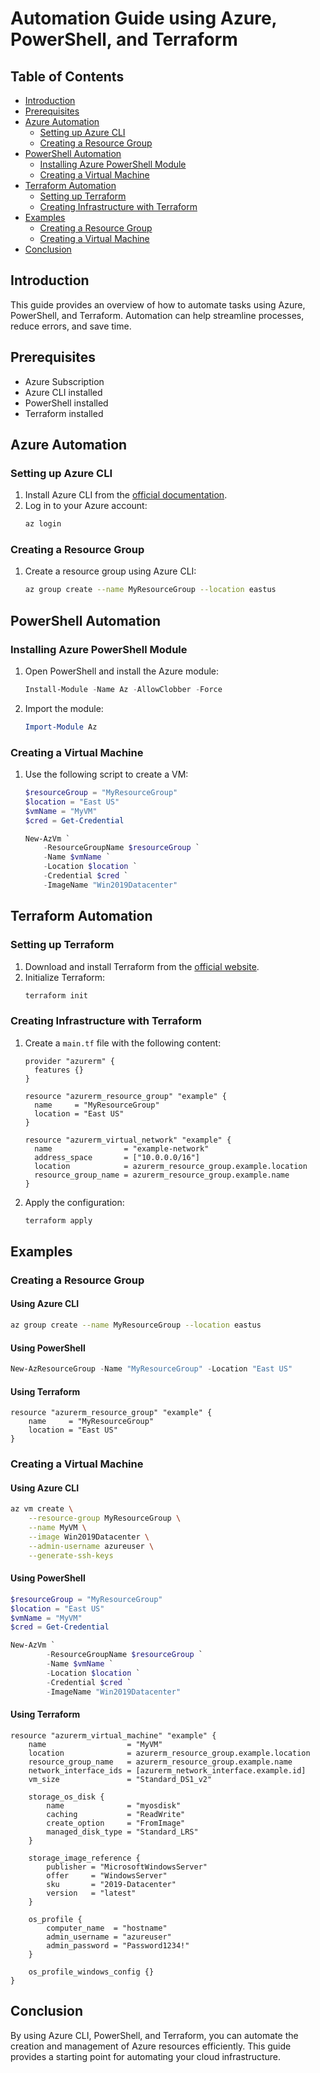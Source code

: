 # Automation Guide using Azure, PowerShell, and Terraform

## Table of Contents
- [Introduction](#introduction)
- [Prerequisites](#prerequisites)
- [Azure Automation](#azure-automation)
    - [Setting up Azure CLI](#setting-up-azure-cli)
    - [Creating a Resource Group](#creating-a-resource-group)
- [PowerShell Automation](#powershell-automation)
    - [Installing Azure PowerShell Module](#installing-azure-powershell-module)
    - [Creating a Virtual Machine](#creating-a-virtual-machine)
- [Terraform Automation](#terraform-automation)
    - [Setting up Terraform](#setting-up-terraform)
    - [Creating Infrastructure with Terraform](#creating-infrastructure-with-terraform)
- [Examples](#examples)
    - [Creating a Resource Group](#creating-a-resource-group-1)
    - [Creating a Virtual Machine](#creating-a-virtual-machine-1)
- [Conclusion](#conclusion)

## Introduction
This guide provides an overview of how to automate tasks using Azure, PowerShell, and Terraform. Automation can help streamline processes, reduce errors, and save time.

## Prerequisites
- Azure Subscription
- Azure CLI installed
- PowerShell installed
- Terraform installed

## Azure Automation

### Setting up Azure CLI
1. Install Azure CLI from the [official documentation](https://docs.microsoft.com/en-us/cli/azure/install-azure-cli).
2. Log in to your Azure account:
    ```sh
    az login
    ```

### Creating a Resource Group
1. Create a resource group using Azure CLI:
    ```sh
    az group create --name MyResourceGroup --location eastus
    ```

## PowerShell Automation

### Installing Azure PowerShell Module
1. Open PowerShell and install the Azure module:
    ```powershell
    Install-Module -Name Az -AllowClobber -Force
    ```
2. Import the module:
    ```powershell
    Import-Module Az
    ```

### Creating a Virtual Machine
1. Use the following script to create a VM:
    ```powershell
    $resourceGroup = "MyResourceGroup"
    $location = "East US"
    $vmName = "MyVM"
    $cred = Get-Credential

    New-AzVm `
        -ResourceGroupName $resourceGroup `
        -Name $vmName `
        -Location $location `
        -Credential $cred `
        -ImageName "Win2019Datacenter"
    ```

## Terraform Automation

### Setting up Terraform
1. Download and install Terraform from the [official website](https://www.terraform.io/downloads.html).
2. Initialize Terraform:
    ```sh
    terraform init
    ```

### Creating Infrastructure with Terraform
1. Create a `main.tf` file with the following content:
    ```hcl
    provider "azurerm" {
      features {}
    }

    resource "azurerm_resource_group" "example" {
      name     = "MyResourceGroup"
      location = "East US"
    }

    resource "azurerm_virtual_network" "example" {
      name                = "example-network"
      address_space       = ["10.0.0.0/16"]
      location            = azurerm_resource_group.example.location
      resource_group_name = azurerm_resource_group.example.name
    }
    ```
2. Apply the configuration:
    ```sh
    terraform apply
    ```

## Examples

### Creating a Resource Group

#### Using Azure CLI
```sh
az group create --name MyResourceGroup --location eastus
```

#### Using PowerShell
```powershell
New-AzResourceGroup -Name "MyResourceGroup" -Location "East US"
```

#### Using Terraform
```hcl
resource "azurerm_resource_group" "example" {
    name     = "MyResourceGroup"
    location = "East US"
}
```

### Creating a Virtual Machine

#### Using Azure CLI
```sh
az vm create \
    --resource-group MyResourceGroup \
    --name MyVM \
    --image Win2019Datacenter \
    --admin-username azureuser \
    --generate-ssh-keys
```

#### Using PowerShell
```powershell
$resourceGroup = "MyResourceGroup"
$location = "East US"
$vmName = "MyVM"
$cred = Get-Credential

New-AzVm `
        -ResourceGroupName $resourceGroup `
        -Name $vmName `
        -Location $location `
        -Credential $cred `
        -ImageName "Win2019Datacenter"
```

#### Using Terraform
```hcl
resource "azurerm_virtual_machine" "example" {
    name                  = "MyVM"
    location              = azurerm_resource_group.example.location
    resource_group_name   = azurerm_resource_group.example.name
    network_interface_ids = [azurerm_network_interface.example.id]
    vm_size               = "Standard_DS1_v2"

    storage_os_disk {
        name              = "myosdisk"
        caching           = "ReadWrite"
        create_option     = "FromImage"
        managed_disk_type = "Standard_LRS"
    }

    storage_image_reference {
        publisher = "MicrosoftWindowsServer"
        offer     = "WindowsServer"
        sku       = "2019-Datacenter"
        version   = "latest"
    }

    os_profile {
        computer_name  = "hostname"
        admin_username = "azureuser"
        admin_password = "Password1234!"
    }

    os_profile_windows_config {}
}
```


## Conclusion
By using Azure CLI, PowerShell, and Terraform, you can automate the creation and management of Azure resources efficiently. This guide provides a starting point for automating your cloud infrastructure.
